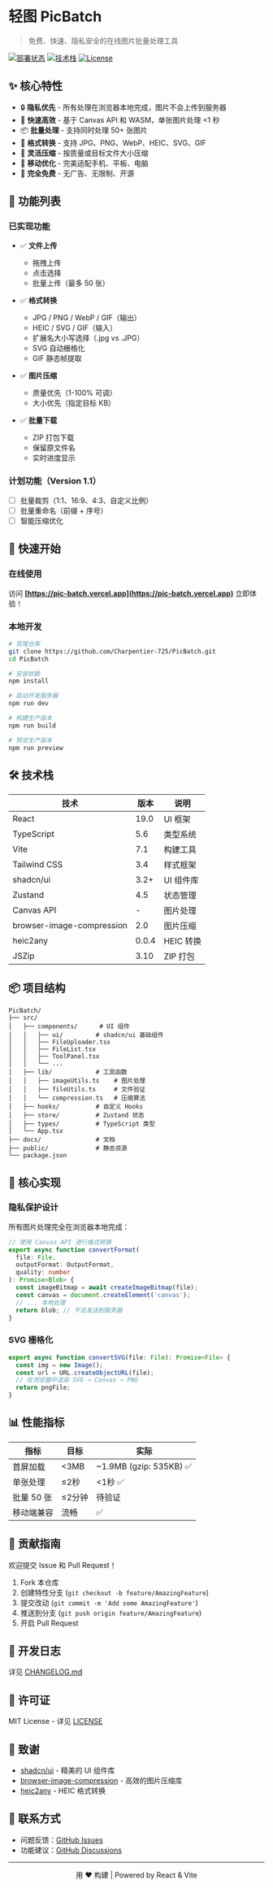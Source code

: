 # 轻图 PicBatch

> 免费、快速、隐私安全的在线图片批量处理工具

[![部署状态](https://img.shields.io/badge/部署-Vercel-black?style=flat-square&logo=vercel)](https://pic-batch.vercel.app)
[![技术栈](https://img.shields.io/badge/技术栈-React_19-61dafb?style=flat-square&logo=react)](https://react.dev)
[![License](https://img.shields.io/badge/license-MIT-blue?style=flat-square)](LICENSE)

## ✨ 核心特性

- 🔒 **隐私优先** - 所有处理在浏览器本地完成，图片不会上传到服务器
- 🚀 **快速高效** - 基于 Canvas API 和 WASM，单张图片处理 <1 秒
- 📦 **批量处理** - 支持同时处理 50+ 张图片
- 🎨 **格式转换** - 支持 JPG、PNG、WebP、HEIC、SVG、GIF
- 🔧 **灵活压缩** - 按质量或目标文件大小压缩
- 📱 **移动优化** - 完美适配手机、平板、电脑
- 💯 **完全免费** - 无广告、无限制、开源

## 🎯 功能列表

### 已实现功能

- ✅ **文件上传**
  - 拖拽上传
  - 点击选择
  - 批量上传（最多 50 张）

- ✅ **格式转换**
  - JPG / PNG / WebP / GIF（输出）
  - HEIC / SVG / GIF（输入）
  - 扩展名大小写选择（.jpg vs .JPG）
  - SVG 自动栅格化
  - GIF 静态帧提取

- ✅ **图片压缩**
  - 质量优先（1-100% 可调）
  - 大小优先（指定目标 KB）

- ✅ **批量下载**
  - ZIP 打包下载
  - 保留原文件名
  - 实时进度显示

### 计划功能（Version 1.1）

- [ ] 批量裁剪（1:1、16:9、4:3、自定义比例）
- [ ] 批量重命名（前缀 + 序号）
- [ ] 智能压缩优化

## 🚀 快速开始

### 在线使用

访问 **[https://pic-batch.vercel.app](https://pic-batch.vercel.app)** 立即体验！

### 本地开发

```bash
# 克隆仓库
git clone https://github.com/Charpentier-725/PicBatch.git
cd PicBatch

# 安装依赖
npm install

# 启动开发服务器
npm run dev

# 构建生产版本
npm run build

# 预览生产版本
npm run preview
```

## 🛠️ 技术栈

| 技术 | 版本 | 说明 |
|------|------|------|
| React | 19.0 | UI 框架 |
| TypeScript | 5.6 | 类型系统 |
| Vite | 7.1 | 构建工具 |
| Tailwind CSS | 3.4 | 样式框架 |
| shadcn/ui | 3.2+ | UI 组件库 |
| Zustand | 4.5 | 状态管理 |
| Canvas API | - | 图片处理 |
| browser-image-compression | 2.0 | 图片压缩 |
| heic2any | 0.0.4 | HEIC 转换 |
| JSZip | 3.10 | ZIP 打包 |

## 📦 项目结构

```
PicBatch/
├── src/
│   ├── components/      # UI 组件
│   │   ├── ui/         # shadcn/ui 基础组件
│   │   ├── FileUploader.tsx
│   │   ├── FileList.tsx
│   │   ├── ToolPanel.tsx
│   │   └── ...
│   ├── lib/            # 工具函数
│   │   ├── imageUtils.ts    # 图片处理
│   │   ├── fileUtils.ts     # 文件验证
│   │   └── compression.ts   # 压缩算法
│   ├── hooks/          # 自定义 Hooks
│   ├── store/          # Zustand 状态
│   ├── types/          # TypeScript 类型
│   └── App.tsx
├── docs/               # 文档
├── public/             # 静态资源
└── package.json
```

## 🌟 核心实现

### 隐私保护设计

所有图片处理完全在浏览器本地完成：

```typescript
// 使用 Canvas API 进行格式转换
export async function convertFormat(
  file: File,
  outputFormat: OutputFormat,
  quality: number
): Promise<Blob> {
  const imageBitmap = await createImageBitmap(file);
  const canvas = document.createElement('canvas');
  // ... 本地处理
  return blob; // 不会发送到服务器
}
```

### SVG 栅格化

```typescript
export async function convertSVG(file: File): Promise<File> {
  const img = new Image();
  const url = URL.createObjectURL(file);
  // 在浏览器中渲染 SVG → Canvas → PNG
  return pngFile;
}
```

## 📊 性能指标

| 指标 | 目标 | 实际 |
|------|------|------|
| 首屏加载 | <3MB | ~1.9MB (gzip: 535KB) ✅ |
| 单张处理 | ≤2秒 | <1秒 ✅ |
| 批量 50 张 | ≤2分钟 | 待验证 |
| 移动端兼容 | 流畅 | ✅ |

## 🤝 贡献指南

欢迎提交 Issue 和 Pull Request！

1. Fork 本仓库
2. 创建特性分支 (`git checkout -b feature/AmazingFeature`)
3. 提交改动 (`git commit -m 'Add some AmazingFeature'`)
4. 推送到分支 (`git push origin feature/AmazingFeature`)
5. 开启 Pull Request

## 📝 开发日志

详见 [CHANGELOG.md](CHANGELOG.md)

## 📄 许可证

MIT License - 详见 [LICENSE](LICENSE)

## 🙏 致谢

- [shadcn/ui](https://ui.shadcn.com/) - 精美的 UI 组件库
- [browser-image-compression](https://github.com/Donaldcwl/browser-image-compression) - 高效的图片压缩库
- [heic2any](https://github.com/alexcorvi/heic2any) - HEIC 格式转换

## 📮 联系方式

- 问题反馈：[GitHub Issues](https://github.com/Charpentier-725/PicBatch/issues)
- 功能建议：[GitHub Discussions](https://github.com/Charpentier-725/PicBatch/discussions)

---

<p align="center">用 ❤️ 构建 | Powered by React & Vite</p>
